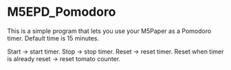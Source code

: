 # M5EPD_Pomodoro

This is a simple program that lets you use your M5Paper as a Pomodoro timer. Default time is 15 minutes.

Start -> start timer.
Stop -> stop timer.
Reset -> reset timer.
Reset when timer is already reset -> reset tomato counter.
